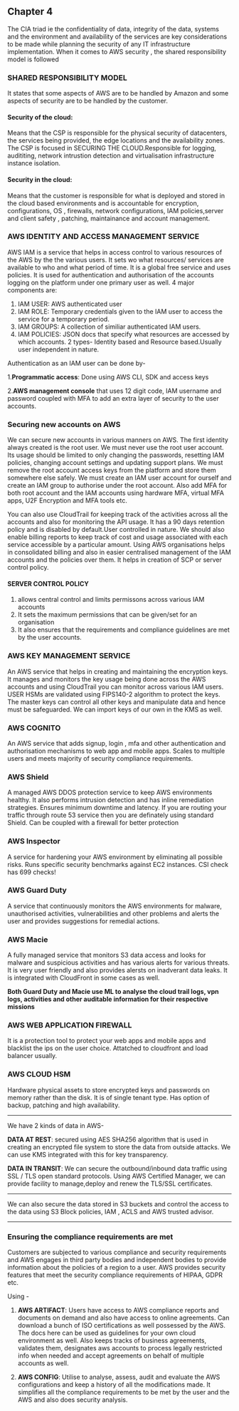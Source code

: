 ## Chapter 4

The CIA triad ie the confidentiality of data, integrity of the data, systems and the environment and availability of the services are key considerations to be made while planning the security of any IT infrastructure implementation. 
When it comes to AWS security , the shared responsibility model is followed
### SHARED RESPONSIBILITY MODEL
It states that some aspects of AWS are to be handled by Amazon and some aspects of security are to be handled by the customer. 
#### Security of the cloud: 
Means that the CSP is responsible for the physical security of datacenters, the services being provided, the edge locations and the availability zones. The CSP is focused in SECURING THE CLOUD.Responsible for logging, audititing, network intrustion detection and virtualisation infrastructure instance isolation.
#### Security in the cloud:
Means that the customer is responsible for what is deployed and stored in the cloud based environments and is accountable for encryption, configurations, OS , firewalls, network configurations, IAM policies,server and client safety , patching, maintainance and account management.

### AWS IDENTITY AND ACCESS MANAGEMENT SERVICE
AWS IAM is a service that helps in access control to various resources of the AWS by the the various users. It sets wo what resources/ services are available to who and what period of time. It is a global free service and uses policies.
It is used for authentication and authorisation of the accounts logging on the platform under one primary user as well.
4 major components are:
1. IAM USER: AWS authenticated user 
2. IAM ROLE: Temporary credentials given to the IAM user to access the service for a temporary period.
3. IAM GROUPS: A collection of similiar authenticated IAM users.
4. IAM POLICIES: JSON docs that specify what resources are accessed by which accounts. 2 types- Identity based and Resource based.Usually user independent in nature.

Authentication as an IAM user can be done by-

1.**Programmatic access**: Done using AWS CLI, SDK and access keys

2.**AWS management console** that uses 12 digit code, IAM username and password coupled with MFA to add an extra layer of security to the user accounts. 

### Securing new accounts on AWS
We can secure new accounts in various manners on AWS. The first identity always created is the root user. We must never use the root user account. Its usage should be limited to only changing the passwords, resetting IAM policies, changing account settings and updating support plans.
We must remove the root account access keys from the platform and store them somewhere else safely. We must create an IAM user account for ourself and create an IAM group to authorise under the root account. 
Also add MFA for both root account and the IAM accounts using hardware MFA, virtual MFA apps, U2F Encryption and MFA tools etc. 

You can also use CloudTrail for keeping track of the activities across all the accounts and also for monitoring the API usage. It has a 90 days retention policy and is disabled by default.User controlled in nature.
We should also enable billing reports to keep track of cost and usage associated with each service accessible by a particular amount.
Using AWS organisations helps in consolidated billing and also in easier centralised management of the IAM accounts and the policies over them. It helps in creation of SCP or server control policy.

#### SERVER CONTROL POLICY
   1. allows central control and limits permissons across various IAM accounts
   2. It sets the maximum permissions that can be given/set for an organisation
   3. It also ensures that the requirements and compliance guidelines are met by the user accounts.

### AWS KEY MANAGEMENT SERVICE
An AWS service that helps in creating and maintaining the encryption keys. It manages and monitors the key usage being done across the AWS accounts and using CloudTrail you can monitor across various IAM users. 
USER HSMs are validated using FIPS140-2 algorithm to protect the keys. The master keys can control all other keys and manipulate data and hence must be safeguarded. We can import keys of our own in the KMS as well.

### AWS COGNITO
An AWS service that adds signup, login , mfa and other authentication and authorisation mechanisms to web app and mobile apps. Scales to multiple users and meets majority of security compliance requirements.

### AWS Shield
A managed AWS DDOS protection service to keep AWS environments healthy. It also performs intrusion detection and has inline remediation strategies. Ensures minimum downtime and latency. If you are routing your traffic through route 53 service then you are definately using standard Shield. Can be coupled with a firewall for better protection

### AWS Inspector
A service for hardening your AWS environment by eliminating all possible risks. Runs specific security benchmarks against EC2 instances. CSI check has 699 checks!

### AWS Guard Duty
A service that continuously monitors the AWS environments for malware, unauthorised activities, vulnerabilities and other problems and alerts the user and provides suggestions for remedial actions.

### AWS Macie
A fully managed service that monitors S3 data access and looks for malware and suspicious activities and has various alerts for various threats. It is very user friendly and also provides alersts on inadverant data leaks. It is integrated with CloudFront in some cases as well.

**Both Guard Duty and Macie use ML to analyse the cloud trail logs, vpn logs, activities and other auditable information for their respective missions**

### AWS WEB APPLICATION FIREWALL
It is a protection tool to protect your web apps and mobile apps and blacklist the ips on the user choice. Attatched to cloudfront and load balancer usually.

### AWS CLOUD HSM
Hardware physical assets to store encrypted keys and passwords on memory rather than the disk. It is of single tenant type. Has option of backup, patching and high availability.


------------------------------------

We have 2 kinds of data in AWS-

**DATA AT REST**: secured using AES SHA256 algorithm that is used in creating an encrypted file system to store the data from outside attacks. We can use KMS integrated with this for key transparency.

**DATA IN TRANSIT**: We can secure the outbound/inbound data traffic using SSL / TLS open standard protocols. Using AWS Certified Manager, we can provide facility to manage,deploy and renew the TLS/SSL certificates. 

-------------------------------------
We can also secure the data stored in S3 buckets and control the access to the data using S3 Block policies, IAM , ACLS and AWS trusted advisor. 

------------------------------------

### Ensuring the compliance requirements are met
Customers are subjected to various compliance and security requirements and AWS engages in third party bodies and independent bodies to provide information about the policies of a region to a user.
AWS provides security features that meet the security compliance requirements of HIPAA, GDPR etc.

Using -
1. **AWS ARTIFACT**:
    Users have access to AWS compliance reports and documents on demand and also have access to online agreements. Can download a bunch of ISO certifications as well possessed by the AWS. The docs here can be used as guidelines for your own cloud environment as well. Also keeps tracks of business agreements, validates them, designates aws accounts to process legally restricted info when needed  and accept agreements on behalf of multiple accounts as well.

2. **AWS CONFIG**:
    Utilise to analyse, assess, audit and evaluate the AWS configurations and keep a history of all the modifications made. It simplifies all the compliance requirements to be met by the user and the AWS and also does security analysis.


    

